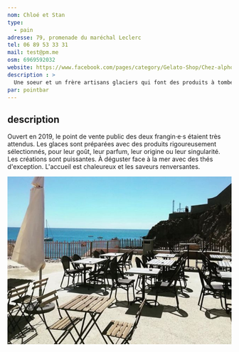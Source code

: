 ```yaml
---
nom: Chloé et Stan
type: 
  - pain
adresse: 79, promenade du maréchal Leclerc
tel: 06 89 53 33 31
mail: test@pm.me
osm: 6969592032
website: https://www.facebook.com/pages/category/Gelato-Shop/Chez-alphonse-fils-287516058272461
description : >
  Une soeur et un frère artisans glaciers qui font des produits à tomber par terre. Sésame noir, fraise guariguette, tomates, etc. C'est qualitatif avec des produits minutieusement sourcés.
par: pointbar
---
```


## description

Ouvert en 2019, le point de vente public des deux frangin·e·s étaient très attendus. Les glaces sont préparées avec des produits rigoureusement sélectionnés, pour leur goût, leur parfum, leur origine ou leur singularité. Les créations sont puissantes. À déguster face à la mer avec des thés d'exception. L'accueil est chaleureux et les saveurs renversantes.

![Chez Alphonse et Fils](./media/chez-alphonse-et-fils.jpg)
